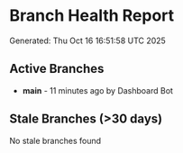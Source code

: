 # Branch Health Report
Generated: Thu Oct 16 16:51:58 UTC 2025

## Active Branches
- **main** - 11 minutes ago by Dashboard Bot

## Stale Branches (>30 days)
No stale branches found
